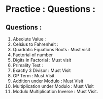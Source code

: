 
# Practice :  Questions : 

## Questions : 

1. Absolute Value : 
2. Celsius to Fahrenheit : 
3. Quadratic Equations Roots : Must visit 
4. Factorial of number
5. Digits in Factorial : Must visit
6. Primality Test : 
7. Exactly 3 Divisor : Must Visit
8. GP Term : Must Visit 
9. Addition under Modulo : Must Visit 
10. Multiplication under Modulo : Must Visit
11. Modulo Multiplication Inverse : Must Visit.
